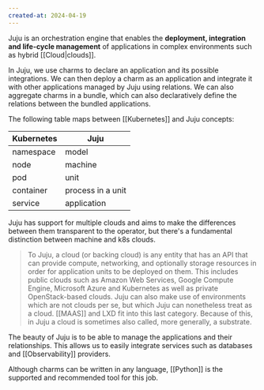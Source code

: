 ```yaml
---
created-at: 2024-04-19
---
```


Juju is an orchestration engine that enables the **deployment, integration and life-cycle management** of applications in complex environments such as hybrid [[Cloud|clouds]].

In Juju, we use charms to declare an application and its possible integrations. We can then deploy a charm as an application and integrate it with other applications managed by Juju using relations. We can also aggregate charms in a bundle, which can also declaratively define the relations between the bundled applications.

The following table maps between [[Kubernetes]] and Juju concepts:

| Kubernetes | Juju              |
| ---------- | ----------------- |
| namespace  | model             |
| node       | machine           |
| pod        | unit              |
| container  | process in a unit |
| service    | application       | 

Juju has support for multiple clouds and aims to make the differences between them transparent to the operator, but there's a fundamental distinction between machine and k8s clouds.

> To Juju, a cloud (or backing cloud) is any entity that has an API that can provide compute, networking, and optionally storage resources in order for application units to be deployed on them. This includes public clouds such as Amazon Web Services, Google Compute Engine, Microsoft Azure and Kubernetes as well as private OpenStack-based clouds. Juju can also make use of environments which are not clouds per se, but which Juju can nonetheless treat as a cloud. [[MAAS]] and LXD fit into this last category. Because of this, in Juju a cloud is sometimes also called, more generally, a substrate.

The beauty of Juju is to be able to manage the applications and their relationships. This allows us to easily integrate services such as databases and [[Observability]] providers.

Although charms can be written in any language, [[Python]] is the supported and recommended tool for this job.

